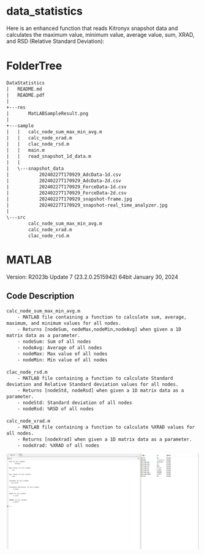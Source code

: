# data_statistics
  Here is an enhanced function that reads Kitronyx snapshot data and calculates the maximum value, minimum value, average value, sum, XRAD, and RSD (Relative Standard Deviation):

# FolderTree
```
DataStatistics
|   README.md
|   README.pdf
|
+---res
|       MatLABSampleResult.png
|
+---sample
|   |   calc_node_sum_max_min_avg.m
|   |   calc_node_xrad.m
|   |   clac_node_rsd.m
|   |   main.m
|   |   read_snapshot_1d_data.m
|   |
|   \---snapshot_data
|           20240227T170929_AdcData-1d.csv
|           20240227T170929_AdcData-2d.csv
|           20240227T170929_ForceData-1d.csv
|           20240227T170929_ForceData-2d.csv
|           20240227T170929_snapshot-frame.jpg
|           20240227T170929_snapshot-real_time_analyzer.jpg
|
\---src
        calc_node_sum_max_min_avg.m
        calc_node_xrad.m
        clac_node_rsd.m
```

# MATLAB
Version: R2023b Update 7 (23.2.0.2515942) 64bit January 30, 2024  

## Code Description
```
calc_node_sum_max_min_avg.m
    - MATLAB file containing a function to calculate sum, average, maximum, and minimum values for all nodes.
    - Returns [nodeSum, nodeMax,nodeMin,nodeAvg] when given a 1D matrix data as a parameter.
    - nodeSum: Sum of all nodes
    - nodeAvg: Average of all nodes
    - nodeMax: Max value of all nodes
    - nodeMin: Min value of all nodes

clac_node_rsd.m
    - MATLAB file containing a function to calculate Standard deviation and Relative Standard deviation values for all nodes.
    - Returns [nodeStd, nodeRsd] when given a 1D matrix data as a parameter.
    - nodeStd: Standard deviation of all nodes
    - nodeRsd: %RSD of all nodes

calc_node_xrad.m
    - MATLAB file containing a function to calculate %XRAD values for all nodes.
    - Returns [nodeXrad] when given a 1D matrix data as a parameter.
    - nodeXrad: %XRAD of all nodes

```

![sample code image](res/MatLABSampleResult.png)
